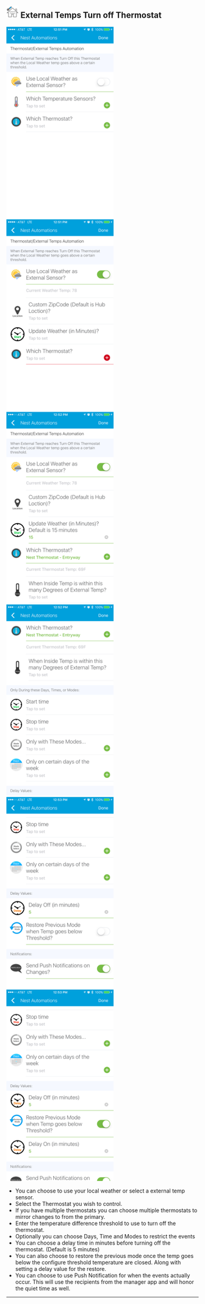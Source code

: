 ## <img src="https://raw.githubusercontent.com/tonesto7/nest-manager/master/Images/App/external_temp_icon.png" width="32" height="32"> External Temps Turn off Thermostat
<img src="https://raw.githubusercontent.com/tonesto7/nest-manager/master/Images/Screenshots/App/AutomationApp/ext_temp1.png" width="281" height="500"><img src="https://raw.githubusercontent.com/tonesto7/nest-manager/master/Images/Screenshots/App/AutomationApp/ext_temp2.png" width="281" height="500"><img src="https://raw.githubusercontent.com/tonesto7/nest-manager/master/Images/Screenshots/App/AutomationApp/ext_temp3.png" width="281" height="500"><img src="https://raw.githubusercontent.com/tonesto7/nest-manager/master/Images/Screenshots/App/AutomationApp/ext_temp4.png" width="281" height="500"><img src="https://raw.githubusercontent.com/tonesto7/nest-manager/master/Images/Screenshots/App/AutomationApp/ext_temp5.png" width="281" height="500"><img src="https://raw.githubusercontent.com/tonesto7/nest-manager/master/Images/Screenshots/App/AutomationApp/ext_temp6.png" width="281" height="500">

* You can choose to use your local weather or select a external temp sensor. 
* Select the Thermostat you wish to control.
* If you have multiple thermostats you can choose multiple thermostats to mirror changes to from the primary.
* Enter the temperature difference threshold to use to turn off the thermostat.
* Optionally you can choose Days, Time and Modes to restrict the events
* You can choose a delay time in minutes before turning off the thermostat. (Default is 5 minutes)
* You can also choose to restore the previous mode once the temp goes below the configure threshold temperature are closed. Along with setting a delay value for the restore.
* You can choose to use Push Notification for when the events actually occur.  This will use the recipients from the manager app and will honor the quiet time as well.

--------

